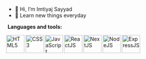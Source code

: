 
- 👋 Hi, I’m Imtiyaj Sayyad
- 👀 Learn new things everyday

&nbsp;**Languages and tools:**

<img align="left" width="49px" alt="HTML5" src="https://github.com/Imtiyaj25/Imtiyaj25/assets/129411789/b8fda89f-cf08-4a17-a7b3-0392acb25fa2"/>
<img align="left" width="49px" alt="CSS3" src="https://github.com/Imtiyaj25/Imtiyaj25/assets/129411789/080eefd1-424b-4cbb-b8b8-383524220016"/>
<img align="left" width="49px" alt="JavaScript" src="https://github.com/Imtiyaj25/Imtiyaj25/assets/129411789/02363f1f-f52e-476d-a900-09517dbdaf18"/>
<img align="left" width="49px" alt="ReactJS" src="https://github.com/Imtiyaj25/Imtiyaj25/assets/129411789/422db77c-578c-49d9-8f22-16c7ba4bac59"/>
<img align="left" width="49px" alt="NextJS" src="https://github.com/Imtiyaj25/Imtiyaj25/assets/129411789/b23f2d74-3e10-4976-bd93-849fee1fb2d3"/>
<img align="left" width="49px" alt="NodeJS" src="https://github.com/Imtiyaj25/Imtiyaj25/assets/129411789/483a2057-2332-41f9-8ff1-9e86b96965ba"/>
<img align="left" width="49px" alt="ExpressJS" src="https://github.com/Imtiyaj25/Imtiyaj25/assets/129411789/b2c77d2d-a08f-4ba3-bee6-54e4eb2ae4c5"/>
<!---
Imtiyaj25/Imtiyaj25 is a ✨ special ✨ repository because its `README.md` (this file) appears on your GitHub profile.
You can click the Preview link to take a look at your changes.
--->
